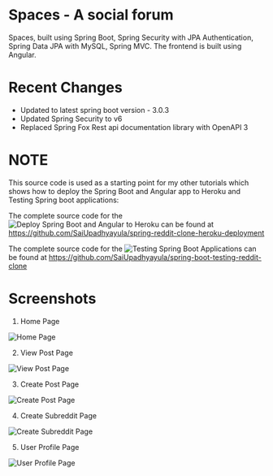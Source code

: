 # Spaces - A social forum
Spaces, built using Spring Boot, Spring Security with JPA Authentication, Spring Data JPA with MySQL, Spring MVC. The frontend is built using Angular.

# Recent Changes

- Updated to latest spring boot version - 3.0.3
- Updated Spring Security to v6
- Replaced Spring Fox Rest api documentation library with OpenAPI 3


# NOTE
This source code is used as a starting point for my other tutorials which shows how to deploy the Spring Boot and Angular app to Heroku and Testing Spring boot applications:

The complete source code for the ![Deploy Spring Boot and Angular to Heroku](https://www.youtube.com/watch?v=y_idn12FB18&t=8s) can be found at https://github.com/SaiUpadhyayula/spring-reddit-clone-heroku-deployment

The complete source code for the ![Testing Spring Boot Applications](https://youtu.be/--nQfs67zCM) can be found at https://github.com/SaiUpadhyayula/spring-boot-testing-reddit-clone

# Screenshots
1. Home Page

![Home Page](https://github.com/SaiUpadhyayula/spring-reddit-clone/blob/master/src/main/resources/images/reddit-screenshot-updated.PNG)

2. View Post Page

![View Post Page](https://github.com/SaiUpadhyayula/spring-reddit-clone/blob/master/src/main/resources/images/reddit-screenshot-updated.PNG)

3. Create Post Page

![Create Post Page](https://github.com/SaiUpadhyayula/spring-reddit-clone/blob/master/src/main/resources/images/create-post.PNG)

4. Create Subreddit Page

![Create Subreddit Page](https://github.com/SaiUpadhyayula/spring-reddit-clone/blob/master/src/main/resources/images/create-subreddit.PNG)

5. User Profile Page

![User Profile Page](https://github.com/SaiUpadhyayula/spring-reddit-clone/blob/master/src/main/resources/images/user-profile.PNG)
